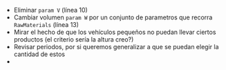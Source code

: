 - Eliminar ```param V``` (línea 10)
- Cambiar volumen ```param W``` por un conjunto de parametros que recorra ```RawMaterials``` (línea 13)
- Mirar el hecho de que los vehículos pequeños no puedan llevar ciertos productos (el criterio sería la altura creo?)
- Revisar periodos, por si queremos generalizar a que se puedan elegir la cantidad de estos
- 
